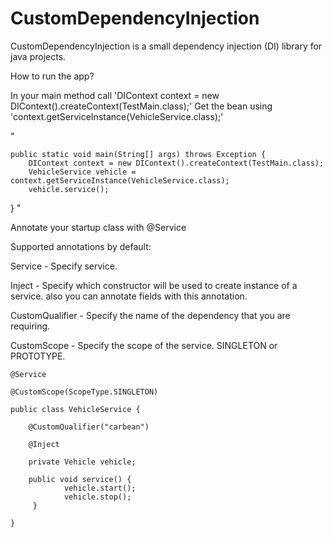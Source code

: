 # CustomDependencyInjection
CustomDependencyInjection is a small dependency injection (DI) library for java projects.

How to run the app?

In your main method call 'DIContext context = new DIContext().createContext(TestMain.class);'
Get the bean using 'context.getServiceInstance(VehicleService.class);'

"
	
	public static void main(String[] args) throws Exception {	
		DIContext context = new DIContext().createContext(TestMain.class);
		VehicleService vehicle = context.getServiceInstance(VehicleService.class);
		vehicle.service();
   }
"

Annotate your startup class with @Service

Supported annotations by default:

Service - Specify service.

Inject - Specify which constructor will be used to create instance of a service. also you can annotate fields with this annotation.

CustomQualifier - Specify the name of the dependency that you are requiring.

CustomScope - Specify the scope of the service. SINGLETON or PROTOTYPE.


	@Service

	@CustomScope(ScopeType.SINGLETON)

	public class VehicleService {

		@CustomQualifier("carbean")

		@Inject

		private Vehicle vehicle;

 		public void service() {
	      		vehicle.start();
	      		vehicle.stop();
	  	 }

	}
